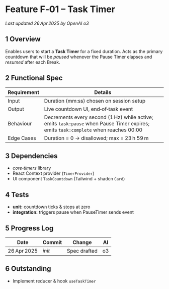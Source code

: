 # Feature F‑01 – Task Timer
*Last updated 26 Apr 2025 by OpenAI o3*

## 1 Overview
Enables users to start a **Task Timer** for a fixed duration. Acts as the primary countdown that will be *paused* whenever the Pause Timer elapses and *resumed* after each Break.

## 2 Functional Spec
| Requirement | Details |
|-------------|---------|
| Input | Duration (mm:ss) chosen on session setup |
| Output | Live countdown UI, end‑of‑task event |
| Behaviour | Decrements every second (1 Hz) while active; emits `task:pause` when Pause Timer expires; emits `task:complete` when reaches 00:00 |
| Edge Cases | Duration = 0 → disallowed; max = 23 h 59 m |

## 3 Dependencies
- *core‑timers* library
- React Context provider (`TimerProvider`)
- UI component `TaskCountdown` (Tailwind + shadcn `Card`)

## 4 Tests
- **unit:** countdown ticks & stops at zero
- **integration:** triggers pause when PauseTimer sends event

## 5 Progress Log
| Date | Commit | Change | AI |
|------|--------|--------|----|
| 26 Apr 2025 | *init* | Spec drafted | o3 |

## 6 Outstanding
- Implement reducer & hook `useTaskTimer`

